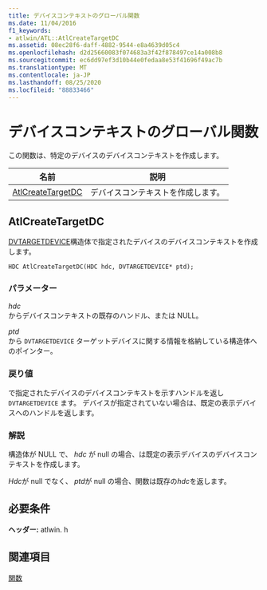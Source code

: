 ```yaml
---
title: デバイスコンテキストのグローバル関数
ms.date: 11/04/2016
f1_keywords:
- atlwin/ATL::AtlCreateTargetDC
ms.assetid: 08ec28f6-daff-4882-9544-e8a4639d05c4
ms.openlocfilehash: d2d25660083f074683a3f42f878497ce14a008b8
ms.sourcegitcommit: ec6dd97ef3d10b44e0fedaa8e53f41696f49ac7b
ms.translationtype: MT
ms.contentlocale: ja-JP
ms.lasthandoff: 08/25/2020
ms.locfileid: "88833466"
---
```

# <a name="device-context-global-functions"></a>デバイスコンテキストのグローバル関数

この関数は、特定のデバイスのデバイスコンテキストを作成します。

|名前|説明|
|-|-|
|[AtlCreateTargetDC](#atlcreatetargetdc)|デバイスコンテキストを作成します。|

## <a name="atlcreatetargetdc"></a><a name="atlcreatetargetdc"></a> AtlCreateTargetDC

[DVTARGETDEVICE](/windows/win32/api/objidl/ns-objidl-dvtargetdevice)構造体で指定されたデバイスのデバイスコンテキストを作成します。

```
HDC AtlCreateTargetDC(HDC hdc, DVTARGETDEVICE* ptd);
```

### <a name="parameters"></a>パラメーター

*hdc*<br/>
からデバイスコンテキストの既存のハンドル、または NULL。

*ptd*<br/>
から `DVTARGETDEVICE` ターゲットデバイスに関する情報を格納している構造体へのポインター。

### <a name="return-value"></a>戻り値

で指定されたデバイスのデバイスコンテキストを示すハンドルを返し `DVTARGETDEVICE` ます。 デバイスが指定されていない場合は、既定の表示デバイスへのハンドルを返します。

### <a name="remarks"></a>解説

構造体が NULL で、 *hdc* が null の場合、は既定の表示デバイスのデバイスコンテキストを作成します。

*Hdc*が null でなく、 *ptd*が null の場合、関数は既存の*hdc*を返します。

## <a name="requirements"></a>必要条件

**ヘッダー:** atlwin. h

## <a name="see-also"></a>関連項目

[関数](../../atl/reference/atl-functions.md)
